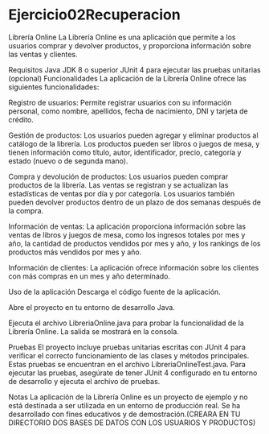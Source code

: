 # Ejercicio02Recuperacion
Librería Online
La Librería Online es una aplicación que permite a los usuarios comprar y devolver productos, y proporciona información sobre las ventas y clientes.

Requisitos
Java JDK 8 o superior
JUnit 4 para ejecutar las pruebas unitarias (opcional)
Funcionalidades
La aplicación de la Librería Online ofrece las siguientes funcionalidades:

Registro de usuarios: Permite registrar usuarios con su información personal, como nombre, apellidos, fecha de nacimiento, DNI y tarjeta de crédito.

Gestión de productos: Los usuarios pueden agregar y eliminar productos al catálogo de la librería. Los productos pueden ser libros o juegos de mesa, y tienen información como título, autor, identificador, precio, categoría y estado (nuevo o de segunda mano).

Compra y devolución de productos: Los usuarios pueden comprar productos de la librería. Las ventas se registran y se actualizan las estadísticas de ventas por día y por categoría. Los usuarios también pueden devolver productos dentro de un plazo de dos semanas después de la compra.

Información de ventas: La aplicación proporciona información sobre las ventas de libros y juegos de mesa, como los ingresos totales por mes y año, la cantidad de productos vendidos por mes y año, y los rankings de los productos más vendidos por mes y año.

Información de clientes: La aplicación ofrece información sobre los clientes con más compras en un mes y año determinado.

Uso de la aplicación
Descarga el código fuente de la aplicación.

Abre el proyecto en tu entorno de desarrollo Java.

Ejecuta el archivo LibreriaOnline.java para probar la funcionalidad de la Librería Online. La salida se mostrará en la consola.

Pruebas
El proyecto incluye pruebas unitarias escritas con JUnit 4 para verificar el correcto funcionamiento de las clases y métodos principales. Estas pruebas se encuentran en el archivo LibreriaOnlineTest.java. Para ejecutar las pruebas, asegúrate de tener JUnit 4 configurado en tu entorno de desarrollo y ejecuta el archivo de pruebas.

Notas
La aplicación de la Librería Online es un proyecto de ejemplo y no está destinada a ser utilizada en un entorno de producción real. Se ha desarrollado con fines educativos y de demostración.(CREARA EN TU DIRECTORIO DOS BASES DE DATOS CON LOS USUARIOS Y PRODUCTOS)
